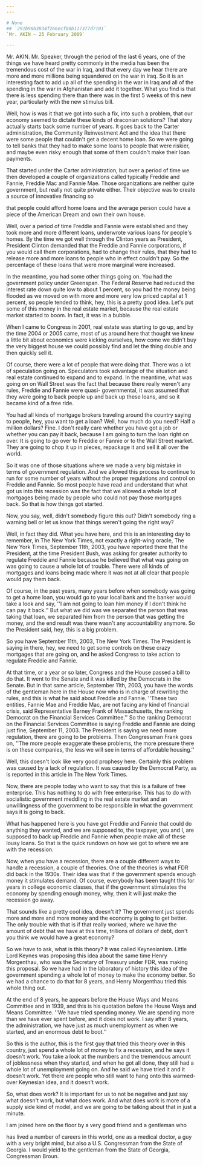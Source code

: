 ```yaml
---
---

# None
## `291b98b3834f266ecf80b117377d7101`
`Mr. AKIN — 25 February 2009`

---
```



Mr. AKIN. Mr. Speaker, through the period of the last 6 years, one of 
the things we have heard pretty commonly in the media has been the 
tremendous cost of the war in Iraq, and that every day we hear there 
are more and more millions being squandered on the war in Iraq. So it 
is an interesting fact to add up all of the spending in the war in Iraq 
and all of the spending in the war in Afghanistan and add it together. 
What you find is that there is less spending there than there was in 
the first 5 weeks of this new year, particularly with the new stimulus 
bill.

Well, how is was it that we got into such a fix, into such a problem, 
that our economy seemed to dictate these kinds of draconian solutions? 
That story actually starts back some number of years. It goes back to 
the Carter administration, the Community Reinvestment Act and the idea 
that there were some people that couldn't get a decent home loan. So we 
were going to tell banks that they had to make some loans to people 
that were riskier, and maybe even risky enough that some of them 
couldn't make their loan payments.

That started under the Carter administration, but over a period of 
time we then developed a couple of organizations called typically 
Freddie and Fannie, Freddie Mac and Fannie Mae. Those organizations are 
neither quite government, but really not quite private either. Their 
objective was to create a source of innovative financing so


that people could afford home loans and the average person could have a 
piece of the American Dream and own their own house.

Well, over a period of time Freddie and Fannie were established and 
they took more and more different loans, underwrote various loans for 
people's homes. By the time we got well through the Clinton years as 
President, President Clinton demanded that the Freddie and Fannie 
corporations, if you would call them corporations, had to change their 
rules, that they had to release more and more loans to people who in 
effect couldn't pay. So the percentage of these loans that were more 
marginal were increased.

In the meantime, you had some other things going on. You had the 
government policy under Greenspan. The Federal Reserve had reduced the 
interest rate down quite low to about 1 percent, so you had the money 
being flooded as we moved on with more and more very low priced capital 
at 1 percent, so people tended to think, hey, this is a pretty good 
idea. Let's put some of this money in the real estate market, because 
the real estate market started to boom. In fact, it was in a bubble.

When I came to Congress in 2001, real estate was starting to go up, 
and by the time 2004 or 2005 came, most of us around here that thought 
we knew a little bit about economics were kicking ourselves, how come 
we didn't buy the very biggest house we could possibly find and let the 
thing double and then quickly sell it.

Of course, there were a lot of people that were doing that. There was 
a lot of speculation going on. Speculators took advantage of the 
situation and real estate continued to expand and to expand. In the 
meantime, what was going on on Wall Street was the fact that because 
there really weren't any rules, Freddie and Fannie were quasi-
governmental, it was assumed that they were going to back people up and 
back up these loans, and so it became kind of a free ride.

You had all kinds of mortgage brokers traveling around the country 
saying to people, hey, you want to get a loan? Well, how much do you 
need? Half a million dollars? Fine. I don't really care whether you 
have got a job or whether you can pay it back, because I am going to 
turn the loan right on over. It is going to go over to Freddie or 
Fannie or to the Wall Street market. They are going to chop it up in 
pieces, repackage it and sell it all over the world.

So it was one of those situations where we made a very big mistake in 
terms of government regulation. And we allowed this process to continue 
to run for some number of years without the proper regulations and 
control on Freddie and Fannie. So most people have read and understand 
that what got us into this recession was the fact that we allowed a 
whole lot of mortgages being made by people who could not pay those 
mortgages back. So that is how things got started.

Now, you say, well, didn't somebody figure this out? Didn't somebody 
ring a warning bell or let us know that things weren't going the right 
way?

Well, in fact they did. What you have here, and this is an 
interesting day to remember, in The New York Times, not exactly a 
right-wing oracle, The New York Times, September 11th, 2003, you have 
reported there that the President, at the time President Bush, was 
asking for greater authority to regulate Freddie and Fannie because he 
believed that what was going on was going to cause a whole lot of 
trouble. There were all kinds of mortgages and loans being made where 
it was not at all clear that people would pay them back.

Of course, in the past years, many years before when somebody was 
going to get a home loan, you would go to your local bank and the 
banker would take a look and say, ''I am not going to loan him money if 
I don't think he can pay it back.'' But what we did was we separated 
the person that was taking that loan, we separated him from the person 
that was getting the money, and the end result was there wasn't any 
accountability anymore. So the President said, hey, this is a big 
problem.

So you have September 11th, 2003, The New York Times. The President 
is saying in there, hey, we need to get some controls on these crazy 
mortgages that are going on, and he asked Congress to take action to 
regulate Freddie and Fannie.

At that time, or a year or so later, Congress and the House passed a 
bill to do that. It went to the Senate and it was killed by the 
Democrats in the Senate. But in that same article, September 11th, 
2003, you have the words of the gentleman here in the House now who is 
in charge of rewriting the rules, and this is what he said about 
Freddie and Fannie. ''These two entities, Fannie Mae and Freddie Mac, 
are not facing any kind of financial crisis, said Representative Barney 
Frank of Massachusetts, the ranking Democrat on the Financial Services 
Committee.'' So the ranking Democrat on the Financial Services 
Committee is saying Freddie and Fannie are doing just fine, September 
11, 2003. The President is saying we need more regulation, there are 
going to be problems. Then Congressman Frank goes on, ''The more people 
exaggerate these problems, the more pressure there is on these 
companies, the less we will see in terms of affordable housing.''

Well, this doesn't look like very good prophesy here. Certainly this 
problem was caused by a lack of regulation. It was caused by the 
Democrat Party, as is reported in this article in The New York Times.

Now, there are people today who want to say that this is a failure of 
free enterprise. This has nothing to do with free enterprise. This has 
to do with socialistic government meddling in the real estate market 
and an unwillingness of the government to be responsible in what the 
government says it is going to back.

What has happened here is you have got Freddie and Fannie that could 
do anything they wanted, and we are supposed to, the taxpayer, you and 
I, are supposed to back up Freddie and Fannie when people make all of 
these lousy loans. So that is the quick rundown on how we got to where 
we are with the recession.


Now, when you have a recession, there are a couple different ways to 
handle a recession, a couple of theories. One of the theories is what 
FDR did back in the 1930s. Their idea was that if the government spends 
enough money it stimulates demand. Of course, everybody has been taught 
this for years in college economic classes, that if the government 
stimulates the economy by spending enough money, why, then it will just 
make the recession go away.

That sounds like a pretty cool idea, doesn't it? The government just 
spends more and more and more money and the economy is going to get 
better. The only trouble with that is if that really worked, where we 
have the amount of debt that we have at this time, trillions of dollars 
of debt, don't you think we would have a great economy?

So we have to ask, what is this theory? It was called Keynesianism. 
Little Lord Keynes was proposing this idea about the same time Henry 
Morgenthau, who was the Secretary of Treasury under FDR, was making 
this proposal. So we have had in the laboratory of history this idea of 
the government spending a whole lot of money to make the economy 
better. So we had a chance to do that for 8 years, and Henry Morgenthau 
tried this whole thing out.

At the end of 8 years, he appears before the House Ways and Means 
Committee and in 1939, and this is his quotation before the House Ways 
and Means Committee. ''We have tried spending money. We are spending 
more than we have ever spent before, and it does not work. I say after 
8 years, the administration, we have just as much unemployment as when 
we started, and an enormous debt to boot.''

So this is the author, this is the first guy that tried this theory 
over in this country, just spend a whole lot of money to fix a 
recession, and he says it doesn't work. You take a look at the numbers 
and the tremendous amount of joblessness when they started, and when he 
got all done, they still had a whole lot of unemployment going on. And 
he said we have tried it and it doesn't work. Yet there are people who 
still want to hang onto this warmed-over Keynesian idea, and it doesn't 
work.

So, what does work? It is important for us to not be negative and 
just say what doesn't work, but what does work. And what does work is 
more of a supply side kind of model, and we are going to be talking 
about that in just a minute.

I am joined here on the floor by a very good friend and a gentleman 
who


has lived a number of careers in this world, one as a medical doctor, a 
guy with a very bright mind, but also a U.S. Congressman from the State 
of Georgia. I would yield to the gentleman from the State of Georgia, 
Congressman Broun.